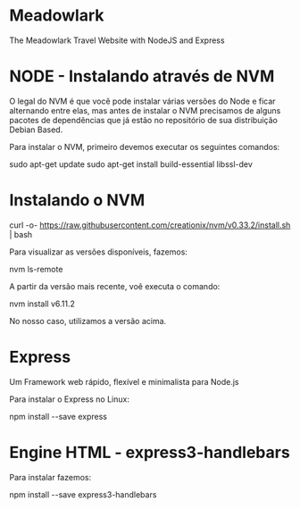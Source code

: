 # Meadowlark
The Meadowlark Travel Website with NodeJS and Express

# NODE - Instalando através de NVM

O legal do NVM é que você pode instalar várias versões do Node e ficar alternando entre elas, mas antes de instalar o NVM precisamos de alguns pacotes de dependências que já estão no repositório de sua distribuição Debian Based.

Para instalar o NVM, primeiro devemos executar os seguintes comandos:

sudo apt-get update
sudo apt-get install build-essential libssl-dev

# Instalando o NVM

curl -o- https://raw.githubusercontent.com/creationix/nvm/v0.33.2/install.sh | bash

Para visualizar as versões disponíveis, fazemos:

nvm ls-remote

A partir da versão mais recente, voê executa o comando:

nvm install v6.11.2

No nosso caso, utilizamos a versão acima.



# Express
Um Framework web rápido, flexível e minimalista para Node.js

Para instalar o Express no Linux:

npm install --save express

# Engine HTML - express3-handlebars

Para instalar fazemos:

npm install --save express3-handlebars



